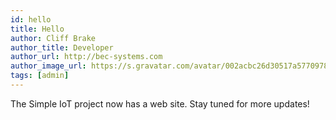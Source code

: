 ```yaml
---
id: hello
title: Hello
author: Cliff Brake
author_title: Developer
author_url: http://bec-systems.com
author_image_url: https://s.gravatar.com/avatar/002acbc26d30517a577097847a5906be
tags: [admin]
---
```


The Simple IoT project now has a web site. Stay tuned for more updates!

